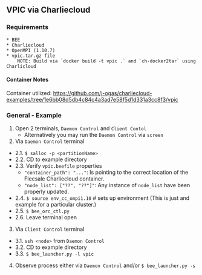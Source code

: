 ## VPIC via Charliecloud
### Requirements
	* BEE
	* Charliecloud
	* OpenMPI (1.10.7)
	* vpic.tar.gz file
		NOTE: Build via `docker build -t vpic .` and `ch-docker2tar` using Charlicloud 
#### Container Notes    
Container utilized: https://github.com/j-ogas/charliecloud-examples/tree/1e6bb08d5db4c84c4a3ad7e58f5d1d331a3cc8f3/vpic
    
### General - Example
1. Open 2 terminals, `Daemon Control` and `Client Contol`
   * Alternatively you may run the `Daemon Control` via `screen`
2. Via `Daemon Control` terminal
 * 2.1. `$ salloc -p <partitionName>`
 * 2.2. CD to example directory
 * 2.3. Verify `vpic.beefile` properties
      * `"container_path": "..."`: Is pointing to the correct location of the Flecsale Charliecloud container.
      * `"node_list": ["??", "??"]"`: Any instance of `node_list` have been properly updated.
 * 2.4. `$ source env_cc_ompi1.10` # sets up environment (This is just and example for a particular cluster.)
 * 2.5. `$ bee_orc_ctl.py`
 * 2.6. Leave terminal open
3. Via `Client Control` terminal
 * 3.1. `ssh <node>` from `Daemon Control`
 * 3.2. CD to example directory
 * 3.3. `$ bee_launcher.py -l vpic`
4. Observe process either via `Daemon Control` and/or `$ bee_launcher.py -s`

